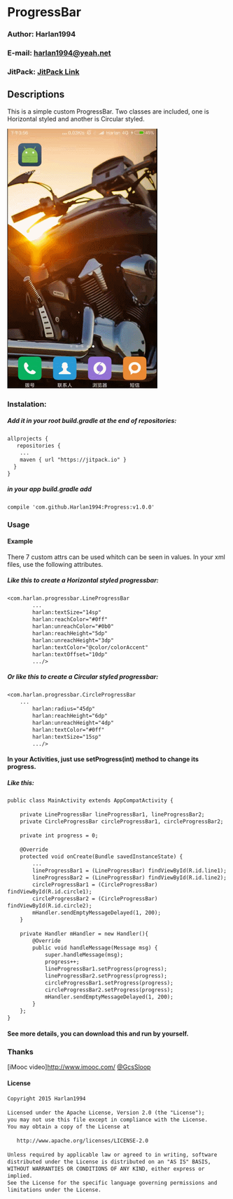 # ProgressBar
### Author: Harlan1994
### E-mail: harlan1994@yeah.net
### JitPack: [JitPack Link](https://jitpack.io)

## Descriptions
This is a simple custom ProgressBar. Two classes are included, one is Horizontal styled and another is Circular styled.

![alt text](https://github.com/Harlan1994/Progress/blob/master/gif/CustomProgressBar.gif "How it looks.")

### Instalation:

##### Add it in your root build.gradle at the end of repositories:

~~~~
allprojects {
   repositories {
	...
	maven { url "https://jitpack.io" }
  }
}
~~~~

##### in your app build.gradle add

~~~~
compile 'com.github.Harlan1994:Progress:v1.0.0'
~~~~


### Usage

#### Example
There 7 custom attrs can be used whitch can be seen in values. In your xml files, use the following attributes.

##### Like this to create a Horizontal styled progressbar:
~~~~
<com.harlan.progressbar.LineProgressBar
        ...
        harlan:textSize="14sp"
        harlan:reachColor="#0ff"
        harlan:unreachColor="#0b0"
        harlan:reachHeight="5dp"
        harlan:unreachHeight="3dp"
        harlan:textColor="@color/colorAccent"
        harlan:textOffset="10dp"
        .../>
~~~~

##### Or like this to create a Circular styled progressbar:
~~~~
<com.harlan.progressbar.CircleProgressBar
	...
        harlan:radius="45dp"
        harlan:reachHeight="6dp"
        harlan:unreachHeight="4dp"
        harlan:textColor="#0ff"
        harlan:textSize="15sp"
        .../>
~~~~
#### In your Activities, just use setProgress(int) method to change its progress.

##### Like this:

~~~~                
public class MainActivity extends AppCompatActivity {

    private LineProgressBar lineProgressBar1, lineProgressBar2;
    private CircleProgressBar circleProgressBar1, circleProgressBar2;

    private int progress = 0;

    @Override
    protected void onCreate(Bundle savedInstanceState) {
        ...
        lineProgressBar1 = (LineProgressBar) findViewById(R.id.line1);
        lineProgressBar2 = (LineProgressBar) findViewById(R.id.line2);
        circleProgressBar1 = (CircleProgressBar) findViewById(R.id.circle1);
        circleProgressBar2 = (CircleProgressBar) findViewById(R.id.circle2);
        mHandler.sendEmptyMessageDelayed(1, 200);
    }

    private Handler mHandler = new Handler(){
        @Override
        public void handleMessage(Message msg) {
            super.handleMessage(msg);
            progress++;
            lineProgressBar1.setProgress(progress);
            lineProgressBar2.setProgress(progress);
            circleProgressBar1.setProgress(progress);
            circleProgressBar2.setProgress(progress);
            mHandler.sendEmptyMessageDelayed(1, 200);
        }
    };
}
~~~~

#### See more details, you can download this and run by yourself.

### Thanks
[iMooc video]http://www.imooc.com/
[@GcsSloop](http://weibo.com/GcsSloop)

#### License

~~~~
Copyright 2015 Harlan1994

Licensed under the Apache License, Version 2.0 (the "License");
you may not use this file except in compliance with the License.
You may obtain a copy of the License at

   http://www.apache.org/licenses/LICENSE-2.0

Unless required by applicable law or agreed to in writing, software
distributed under the License is distributed on an "AS IS" BASIS,
WITHOUT WARRANTIES OR CONDITIONS OF ANY KIND, either express or implied.
See the License for the specific language governing permissions and
limitations under the License.
~~~~
